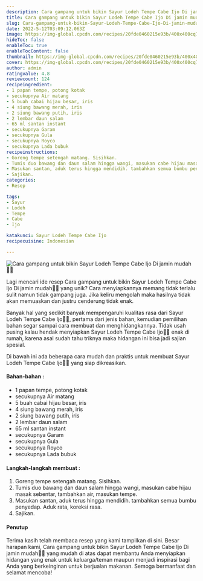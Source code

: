 ```yaml
---
description: Cara gampang untuk bikin Sayur Lodeh Tempe Cabe Ijo Di jamin mudah"
title: Cara gampang untuk bikin Sayur Lodeh Tempe Cabe Ijo Di jamin mudah
slug: Cara-gampang-untuk-bikin-Sayur-Lodeh-Tempe-Cabe-Ijo-Di-jamin-mudah
date: 2022-5-12T03:09:12.063Z
image: https://img-global.cpcdn.com/recipes/20fde0460215e93b/400x400cq70/photo.jpg
hideToc: false
enableToc: true
enableTocContent: false
thumbnail: https://img-global.cpcdn.com/recipes/20fde0460215e93b/400x400cq70/photo.jpg
cover: https://img-global.cpcdn.com/recipes/20fde0460215e93b/400x400cq70/photo.jpg
author: admin
ratingvalue: 4.8
reviewcount: 124
recipeingredient:
- 1 papan tempe, potong kotak
- secukupnya Air matang
- 5 buah cabai hijau besar, iris
- 4 siung bawang merah, iris
- 2 siung bawang putih, iris
- 2 lembar daun salam
- 65 ml santan instant
- secukupnya Garam
- secukupnya Gula
- secukupnya Royco
- secukupnya Lada bubuk
recipeinstructions:
- Goreng tempe setengah matang. Sisihkan.
- Tumis duo bawang dan daun salam hingga wangi, masukan cabe hijau masak sebentar, tambahkan air, masukan tempe.
- Masukan santan, aduk terus hingga mendidih. tambahkan semua bumbu penyedap. Aduk rata, koreksi rasa.
- Sajikan.
categories:
- Resep

tags:
- Sayur
- Lodeh
- Tempe
- Cabe
- Ijo

katakunci: Sayur Lodeh Tempe Cabe Ijo
recipecuisine: Indonesian

---
```


![Cara gampang untuk bikin Sayur Lodeh Tempe Cabe Ijo Di jamin mudah👩‍🍳](https://img-global.cpcdn.com/recipes/20fde0460215e93b/400x400cq70/photo.jpg)

Lagi mencari ide resep Cara gampang untuk bikin Sayur Lodeh Tempe Cabe Ijo Di jamin mudah👩‍🍳 yang unik? Cara menyiapkannya memang tidak terlalu sulit namun tidak gampang juga. Jika keliru mengolah maka hasilnya tidak akan memuaskan dan justru cenderung tidak enak.

Banyak hal yang sedikit banyak mempengaruhi kualitas rasa dari Sayur Lodeh Tempe Cabe Ijo👩‍🍳, pertama dari jenis bahan, kemudian pemilihan bahan segar sampai cara membuat dan menghidangkannya. Tidak usah pusing kalau hendak menyiapkan Sayur Lodeh Tempe Cabe Ijo👩‍🍳 enak di rumah, karena asal sudah tahu triknya maka hidangan ini bisa jadi sajian spesial.

Di bawah ini ada beberapa cara mudah dan praktis untuk membuat Sayur Lodeh Tempe Cabe Ijo👩‍🍳 yang siap dikreasikan.

<!--inarticleads1-->

#### Bahan-bahan :

- 1 papan tempe, potong kotak
- secukupnya Air matang
- 5 buah cabai hijau besar, iris
- 4 siung bawang merah, iris
- 2 siung bawang putih, iris
- 2 lembar daun salam
- 65 ml santan instant
- secukupnya Garam
- secukupnya Gula
- secukupnya Royco
- secukupnya Lada bubuk

<!--inarticleads2-->

#### Langkah-langkah membuat :

1. Goreng tempe setengah matang. Sisihkan.
1. Tumis duo bawang dan daun salam hingga wangi, masukan cabe hijau masak sebentar, tambahkan air, masukan tempe.
1. Masukan santan, aduk terus hingga mendidih. tambahkan semua bumbu penyedap. Aduk rata, koreksi rasa.
1. Sajikan.

#### Penutup

Terima kasih telah membaca resep yang kami tampilkan di sini. Besar harapan kami, Cara gampang untuk bikin Sayur Lodeh Tempe Cabe Ijo Di jamin mudah👩‍🍳 yang mudah di atas dapat membantu Anda menyiapkan hidangan yang enak untuk keluarga/teman maupun menjadi inspirasi bagi Anda yang berkeinginan untuk berjualan makanan. Semoga bermanfaat dan selamat mencoba!